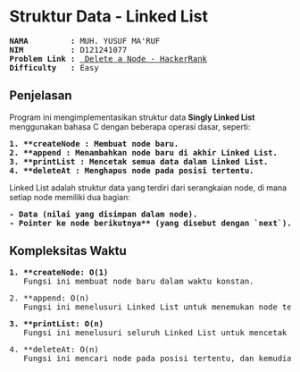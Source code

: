 # Struktur Data - Linked List

<pre>
<strong>NAMA         :</strong> MUH. YUSUF MA'RUF
<strong>NIM          :</strong> D121241077
<strong>Problem Link :</strong> <a href="https://www.hackerrank.com/challenges/queue-using-two-stacks/problem?isFullScreen=true"> Delete a Node - HackerRank</a>
<strong>Difficulty   :</strong> Easy
</pre>

## Penjelasan

Program ini mengimplementasikan struktur data **Singly Linked List** menggunakan bahasa C dengan beberapa operasi dasar, seperti:
<pre>
<strong>1. **createNode : Membuat node baru.</strong>
<strong>2. **append : Menambahkan node baru di akhir Linked List.</strong>
<strong>3. **printList : Mencetak semua data dalam Linked List.</strong>
<strong>4. **deleteAt : Menghapus node pada posisi tertentu.</strong>
</pre>
Linked List adalah struktur data yang terdiri dari serangkaian node, di mana setiap node memiliki dua bagian:
<pre>
<strong>- Data (nilai yang disimpan dalam node).</strong>
<strong>- Pointer ke node berikutnya** (yang disebut dengan `next`).</strong>
</pre>

## Kompleksitas Waktu
<pre>
<strong>1. **createNode: O(1)</strong>
   Fungsi ini membuat node baru dalam waktu konstan.
</pre> 
<pre>
<string>2. **append: O(n)</string> 
   Fungsi ini menelusuri Linked List untuk menemukan node terakhir sebelum menambahkan node baru.
</pre>
<pre>
<strong>3. **printList: O(n)</strong> 
   Fungsi ini menelusuri seluruh Linked List untuk mencetak data.
</pre>
<pre>
<stroong>4. **deleteAt: O(n)</stroong>  
   Fungsi ini mencari node pada posisi tertentu, dan kemudian menghapusnya. Pencarian posisi membutuhkan waktu O(n).
</pre>
